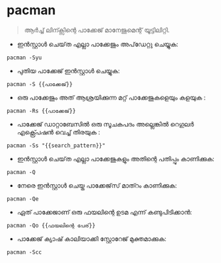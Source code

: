 # pacman

> ആർച്ച് ലിന്ക്സിന്റെ പാക്കേജ് മാനേജുമെന്റ് യൂട്ടിലിറ്റി.

- ഇൻസ്റ്റാൾ ചെയ്‌ത എല്ലാ പാക്കേജും അപ്‌ഡേറ്റു ചെയ്യുക:

`pacman -Syu`

- പുതിയ പാക്കേജ് ഇൻസ്റ്റാൾ ചെയ്യുക:

`pacman -S {{പാക്കേജ്}}`

- ഒരു പാക്കേജും അത് ആശ്രയിക്കുന്ന മറ്റ് പാക്കേജുകളെയും കളയുക :

`pacman -Rs {{പാക്കേജ്}}`

- പാക്കേജ് ഡാറ്റാബേസിൽ ഒരു സൂചകപദം അല്ലെങ്കിൽ റെഗുലർ എക്സ്പ്രെഷൻ വെച്ച് തിരയുക :

`pacman -Ss "{{search_pattern}}"`

- ഇൻസ്റ്റാൾ ചെയ്‌ത എല്ലാ പാക്കേജുകളും അതിന്റെ പതിപ്പും കാണിക്കുക:

`pacman -Q`

- നേരെ ഇൻസ്റ്റാൾ ചെയ്ത പാക്കേജ്‌സ് മാത്റം കാണിക്കുക:

`pacman -Qe`

- ഏത് പാക്കേജാണ് ഒരു ഫയലിന്റെ ഉടമ എന്ന് കണ്ടുപിടിക്കാൻ:

`pacman -Qo {{ഫയലിന്റെ പേര്}}`

- പാക്കേജ് ക്യാഷ് കാലിയാക്കി സ്റ്റോറേജ്‌ മുക്തമാക്കുക:

`pacman -Scc`
